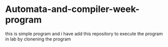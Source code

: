 # Automata-and-compiler-week-program
this is simple program and i have add this repository to execute the program in lab by clonening the program
